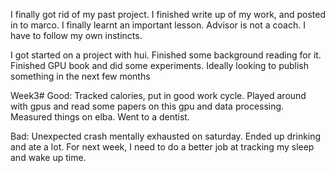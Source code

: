 I finally got rid of my past project. I finished write up of my work,
and posted in to marco. I finally learnt an important lesson.
Advisor is not a coach. I have to follow my own instincts.

I got started on a project with hui. Finished some background reading for it.
Finished GPU book and did some experiments.
Ideally looking to publish something in the next few months

Week3#
Good:
Tracked calories, put in good work cycle.
Played around with gpus and read some papers on this gpu and data processing.
Measured things on elba. Went to a dentist.

Bad:
Unexpected crash mentally exhausted on saturday. Ended up drinking
and ate a lot.
For next week, I need to do a better job at tracking my sleep and wake up time.
